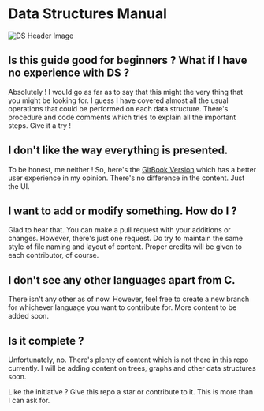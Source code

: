 # Data Structures Manual

![DS Header Image](https://i.imgur.com/XxR19gB.png)

## Is this guide good for beginners ? What if I have no experience with DS ?

Absolutely ! I would go as far as to say that this might the very thing that you might be looking for. I guess I have covered almost all the usual operations that could be performed on each data structure. There's procedure and code comments which tries to explain all the important steps. Give it a try !

## I don't like the way everything is presented.

To be honest, me neither ! So, here's the [GitBook Version](https://nitinranganath.gitbook.io/data-structures/) which has a better user experience in my opinion. There's no difference in the content. Just the UI.

## I want to add or modify something. How do I ?

Glad to hear that. You can make a pull request with your additions or changes. However, there's just one request. Do try to maintain the same style of file naming and layout of content. Proper credits will be given to each contributor, of course.

## I don't see any other languages apart from C.

There isn't any other as of now. However, feel free to create a new branch for whichever language you want to contribute for. More content to be added soon.

## Is it complete ?

Unfortunately, no. There's plenty of content which is not there in this repo currently. I will be adding content on trees, graphs and other data structures soon.

Like the initiative ? Give this repo a star or contribute to it. This is more than I can ask for.

